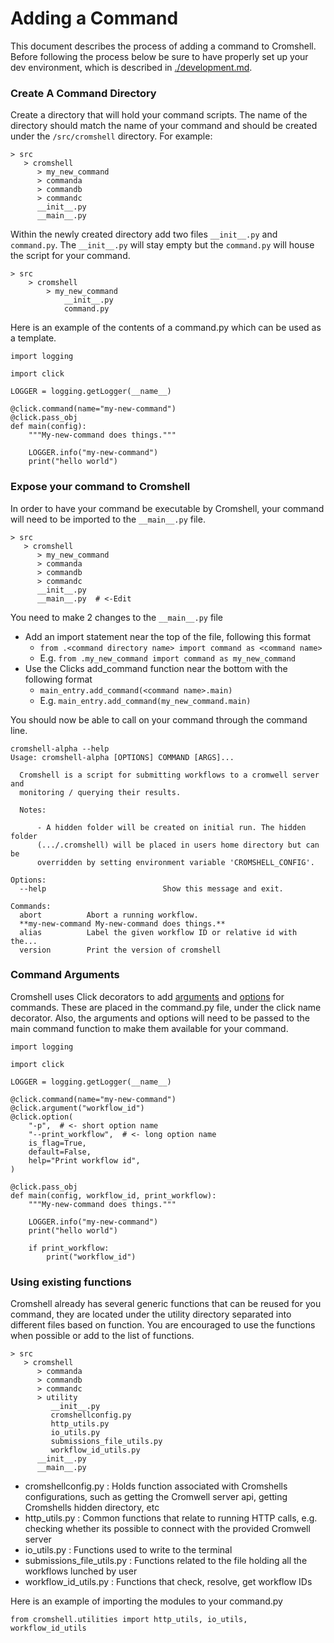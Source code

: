 # Adding a Command

This document describes the process of adding a command to Cromshell. Before following
the process below be sure to have properly set up your dev environment, which is 
described in [./development.md](../docs/README.md).

### Create A Command Directory 
Create a directory that will hold your command scripts. The name of the directory 
should match the name of your command and should be created under the `/src/cromshell` 
directory. For example:

    > src
       > cromshell
          > my_new_command
          > commanda
          > commandb
          > commandc
          __init__.py
          __main__.py

Within the newly created directory add two files `__init__.py` and `command.py`. 
The `__init__.py` will stay empty but the `command.py` will house the script for your command. 


    > src
        > cromshell
            > my_new_command
                __init__.py
                command.py


Here is an example of the contents of a command.py which can be used as a template.

    import logging
    
    import click
    
    LOGGER = logging.getLogger(__name__)
    
    @click.command(name="my-new-command")
    @click.pass_obj
    def main(config):
        """My-new-command does things."""
    
        LOGGER.info("my-new-command")
        print("hello world")


### Expose your command to Cromshell
In order to have your command be executable by Cromshell, your command will 
need to be imported to the `__main__.py` file. 

    > src
       > cromshell
          > my_new_command
          > commanda
          > commandb
          > commandc
          __init__.py
          __main__.py  # <-Edit

You need to make 2 changes to the `__main__.py` file
- Add an import statement near the top of the file, following this format
  - `from .<command directory name> import command as <command name>`
  - E.g. `from .my_new_command import command as my_new_command`
- Use the Clicks add_command function near the bottom with the following format
  - `main_entry.add_command(<command name>.main)`
  - E.g. `main_entry.add_command(my_new_command.main)`

You should now be able to call on your command through the command line. 
    
    cromshell-alpha --help
    Usage: cromshell-alpha [OPTIONS] COMMAND [ARGS]...
    
      Cromshell is a script for submitting workflows to a cromwell server and
      monitoring / querying their results.
    
      Notes:
    
          - A hidden folder will be created on initial run. The hidden folder
          (.../.cromshell) will be placed in users home directory but can be
          overridden by setting environment variable 'CROMSHELL_CONFIG'.
    
    Options:
      --help                          Show this message and exit.
    
    Commands:
      abort          Abort a running workflow.
      **my-new-command My-new-command does things.**
      alias          Label the given workflow ID or relative id with the...
      version        Print the version of cromshell



### Command Arguments

Cromshell uses Click decorators to add [arguments](https://click.palletsprojects.com/en/8.1.x/arguments/) 
and [options](https://click.palletsprojects.com/en/8.1.x/options/) for commands. 
These are placed in the command.py file, under the click name decorator. Also, the 
arguments and options will need to be passed to the main command function 
to make them available for your command. 

    import logging
    
    import click
    
    LOGGER = logging.getLogger(__name__)
    
    @click.command(name="my-new-command")
    @click.argument("workflow_id")
    @click.option(
        "-p",  # <- short option name
        "--print_workflow",  # <- long option name
        is_flag=True,
        default=False,
        help="Print workflow id",
    )
    
    @click.pass_obj
    def main(config, workflow_id, print_workflow):
        """My-new-command does things."""
    
        LOGGER.info("my-new-command")
        print("hello world")

        if print_workflow:
            print("workflow_id")




### Using existing functions

Cromshell already has several generic functions that can be reused for you command, 
they are located under the utility directory separated into different files 
based on function. You are encouraged to use the functions when possible or 
add to the list of functions. 

    > src
       > cromshell
          > commanda
          > commandb
          > commandc
          > utility
             __init__.py
             cromshellconfig.py
             http_utils.py
             io_utils.py
             submissions_file_utils.py
             workflow_id_utils.py 
          __init__.py
          __main__.py


- cromshellconfig.py : Holds function associated with Cromshells configurations, such as getting the Cromwell server api, getting Cromshells hidden directory, etc
- http_utils.py : Common functions that relate to running HTTP calls, e.g. checking whether its possible to connect with the provided Cromwell server
- io_utils.py : Functions used to write to the terminal 
- submissions_file_utils.py : Functions related to the file holding all the workflows lunched by user
- workflow_id_utils.py : Functions that check, resolve, get workflow IDs

Here is an example of importing the modules to your command.py

`from cromshell.utilities import http_utils, io_utils, workflow_id_utils`